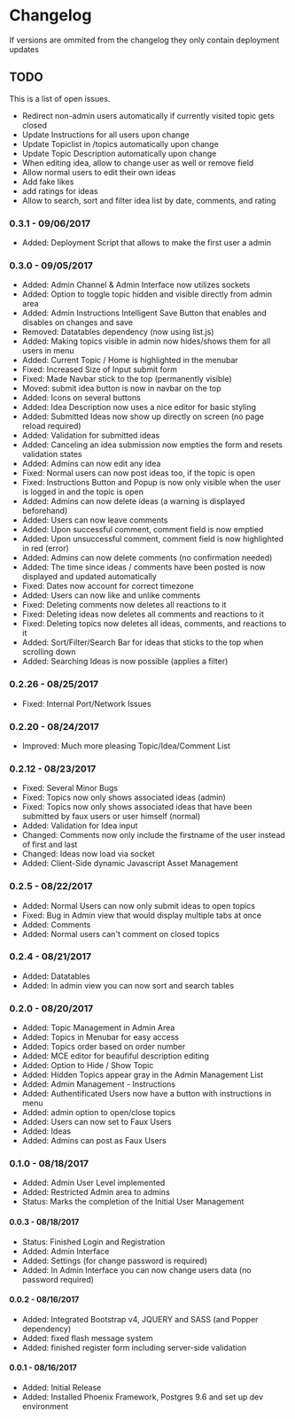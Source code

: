 # Changelog
If versions are ommited from the changelog they only contain deployment updates

## TODO
This is a list of open issues.
  *  Redirect non-admin users automatically if currently visited topic gets closed
  *  Update Instructions for all users upon change
  *  Update Topiclist in /topics automatically upon change
  *  Update Topic Description automatically upon change
  *  When editing idea, allow to change user as well or remove field
  *  Allow normal users to edit their own ideas
  *  Add fake likes
  *  add ratings for ideas
  *  Allow to search, sort and filter idea list by date, comments, and rating

### 0.3.1 - 09/06/2017
  *  Added: Deployment Script that allows to make the first user a admin

### 0.3.0 - 09/05/2017
  *  Added: Admin Channel & Admin Interface now utilizes sockets
  *  Added: Option to toggle topic hidden and visible directly from admin area
  *  Added: Admin Instructions Intelligent Save Button that enables and disables on changes and save
  *  Removed: Datatables dependency (now using list.js)
  *  Added: Making topics visible in admin now hides/shows them for all users in menu
  *  Added: Current Topic / Home is highlighted in the menubar
  *  Fixed: Increased Size of Input submit form
  *  Fixed: Made Navbar stick to the top (permanently visible)
  *  Moved: submit idea button is now in navbar on the top
  *  Added: Icons on several buttons
  *  Added: Idea Description now uses a nice editor for basic styling
  *  Added: Submitted Ideas now show up directly on screen (no page reload required)
  *  Added: Validation for submitted ideas
  *  Added: Canceling an idea submission now empties the form and resets validation states
  *  Added: Admins can now edit any idea
  *  Fixed: Normal users can now post ideas too, if the topic is open
  *  Fixed: Instructions Button and Popup is now only visible when the user is logged in and the topic is open
  *  Added: Admins can now delete ideas (a warning is displayed beforehand)
  *  Added: Users can now leave comments
  *  Added: Upon successful comment, comment field is now emptied
  *  Added: Upon unsuccessful comment, comment field is now highlighted in red (error)
  *  Added: Admins can now delete comments (no confirmation needed)
  *  Added: The time since ideas / comments have been posted is now displayed and updated automatically
  *  Fixed: Dates now account for correct timezone
  *  Added: Users can now like and unlike comments
  *  Fixed: Deleting comments now deletes all reactions to it
  *  Fixed: Deleting ideas now deletes all comments and reactions to it
  *  Fixed: Deleting topics now deletes all ideas, comments, and reactions to it
  *  Added: Sort/Filter/Search Bar for ideas that sticks to the top when scrolling down
  *  Added: Searching Ideas is now possible (applies a filter)

### 0.2.26 - 08/25/2017
  *  Fixed: Internal Port/Network Issues

### 0.2.20 - 08/24/2017
  *  Improved: Much more pleasing Topic/Idea/Comment List

### 0.2.12 - 08/23/2017
  *  Fixed: Several Minor Bugs
  *  Fixed: Topics now only shows associated ideas (admin)
  *  Fixed: Topics now only shows associated ideas that have been submitted by faux users or user himself (normal)
  *  Added: Validation for Idea input
  *  Changed: Comments now only include the firstname of the user instead of first and last
  *  Changed: Ideas now load via socket
  *  Added: Client-Side dynamic Javascript Asset Management

### 0.2.5 - 08/22/2017
  *  Added: Normal Users can now only submit ideas to open topics
  *  Fixed: Bug in Admin view that would display multiple tabs at once
  *  Added: Comments
  *  Added: Normal users can't comment on closed topics

### 0.2.4 - 08/21/2017
  *  Added: Datatables
  *  Added: In admin view you can now sort and search tables

### 0.2.0 - 08/20/2017
  *  Added: Topic Management in Admin Area
  *  Added: Topics in Menubar for easy access
  *  Added: Topics order based on order number
  *  Added: MCE editor for beaufiful description editing
  *  Added: Option to Hide / Show Topic
  *  Added: Hidden Topics appear gray in the Admin Management List
  *  Added: Admin Management - Instructions
  *  Added: Authentificated Users now have a button with instructions in menu
  *  Added: admin option to open/close topics
  *  Added: Users can now set to Faux Users
  *  Added: Ideas
  *  Added: Admins can post as Faux Users

### 0.1.0 - 08/18/2017
  *  Added: Admin User Level implemented
  *  Added: Restricted Admin area to admins
  *  Status: Marks the completion of the Initial User Management

#### 0.0.3 - 08/18/2017
  *  Status: Finished Login and Registration
  *  Added: Admin Interface
  *  Added: Settings (for change password is required)
  *  Added: In Admin Interface you can now change users data (no password required)

#### 0.0.2 - 08/16/2017
  *  Added: Integrated Bootstrap v4, JQUERY and SASS (and Popper dependency)
  *  Added: fixed flash message system
  *  Added: finished register form including server-side validation

#### 0.0.1 - 08/16/2017
  *  Added: Initial Release
  *  Added: Installed Phoenix Framework, Postgres 9.6 and set up dev environment


